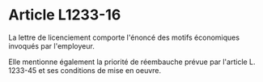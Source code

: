 # Article L1233-16

La lettre de licenciement comporte l'énoncé des motifs économiques invoqués par l'employeur.

Elle mentionne également la priorité de réembauche prévue par l'article L. 1233-45 et ses conditions de mise en oeuvre.